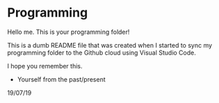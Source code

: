 # Programming

Hello me. This is your programming folder!

This is a dumb README file that was created when I started to sync my programming folder to the Github cloud using Visual Studio Code.

I hope you remember this.

- Yourself from the past/present

19/07/19